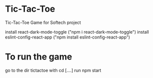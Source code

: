 # Tic-Tac-Toe
Tic-Tac-Toe Game for Softech project

install react-dark-mode-toggle ("npm i react-dark-mode-toggle")
install eslint-config-react-app ("npm install eslint-config-react-app")

# To run the game
go to the dir tictactoe with cd [..\..]
run npm start
